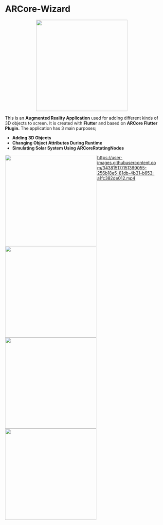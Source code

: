 # ARCore-Wizard
<p align="center">
<img src="https://user-images.githubusercontent.com/34381517/151370217-46c2b75e-f07c-4b5e-93e3-fbef5e8183d9.JPG" width="300">
</p>

This is an **Augmented Reality Application** used for adding different kinds of 3D objects to screen. It is created with **Flutter** and based on **ARCore Flutter Plugin.** The application has 3 main purposes;

- **Adding 3D Objects**
- **Changing Object Attributes During Runtime**
- **Simulating Solar System Using ARCoreRotatingNodes**

<p align="center">
<img align="left" src="https://user-images.githubusercontent.com/34381517/151369346-bc500b69-3272-478a-a372-4dfb117af5cc.jpeg" width="300">

<img align="left" src="https://user-images.githubusercontent.com/34381517/151369371-0916b264-f0ac-424c-afab-9d472be0ce5a.jpeg" width="300">

<img align="left" src="https://user-images.githubusercontent.com/34381517/151369383-c985ed0d-3fb2-4657-b0b9-7d5b4edab317.jpeg" width="300">

<img align="left" src="https://user-images.githubusercontent.com/34381517/151369433-03307447-6879-4a5e-927f-42e4712e2139.jpeg" width="300">

https://user-images.githubusercontent.com/34381517/151369055-256b18e5-81db-4b31-b653-a1fc382de012.mp4

</p>
